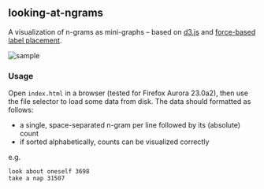 ## looking-at-ngrams

A visualization of n-grams as mini-graphs – based on [d3.js](http://d3js.org/) 
and [force-based label placement](http://bl.ocks.org/MoritzStefaner/1377729).

![sample](https://raw.github.com/policecar/etaoin/master/looking-at-ngrams/take.png)


### Usage

Open `index.html` in a browser (tested for Firefox Aurora 23.0a2), then use the file 
selector to load some data from disk. The data should formatted as follows:

* a single, space-separated n-gram per line followed by its (absolute) count
* if sorted alphabetically, counts can be visualized correctly

e.g. 

`look about oneself 3698` <br>
`take a nap 31507`

